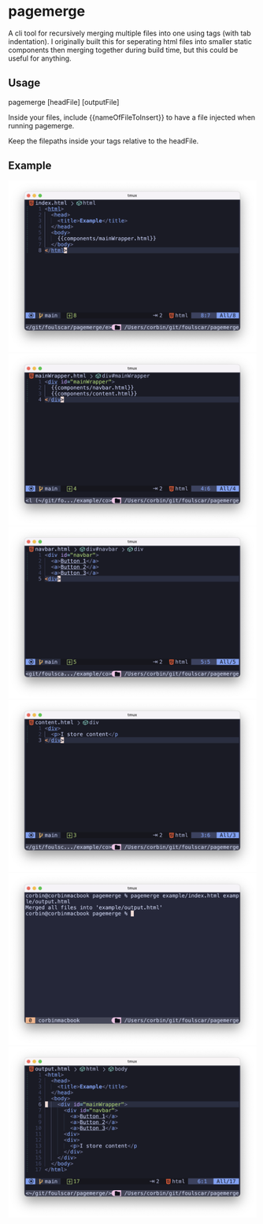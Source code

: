 # pagemerge
A cli tool for recursively merging multiple files into one using tags (with tab indentation). I originally built this for seperating html files into smaller static components then merging together during build time, but this could be useful for anything.

## Usage
pagemerge [headFile] [outputFile]

Inside your files, include {{nameOfFileToInsert}} to have a file injected when running pagemerge.

Keep the filepaths inside your tags relative to the headFile.

## Example
![index.html](images/index.png)
![mainWrapper.html](images/mainWrapper.png)
![navbar.html](images/navbar.png)
![content.html](images/content.png)
![pagemerge](images/command.png)
![output.html](images/output.png)
